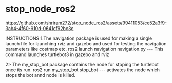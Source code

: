 # stop_node_ros2

https://github.com/shriram272/stop_node_ros2/assets/99411053/ce52a3f9-3ab4-4f60-910d-0641cf92bc3c




INSTRUCTIONS
1.The navigation package is used for making a single launch file for launching rviz and gazebo and used for testing the navigation parameters like costmap etc.
ros2 launch navigation navigation.py   --- This command launches turtlebot3 in gazebo and rviz

2> The my_stop_bot package contains the node for stpping the turtlebot once its run.
ros2 run my_stop_bot stop_bot --- activates the node which stops the bot annd node is killed.
